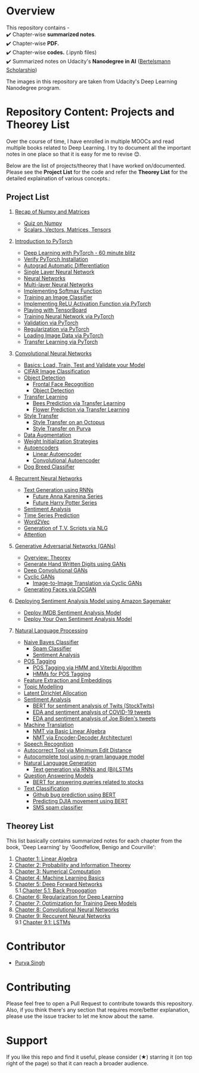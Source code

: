 # Overview

This repository contains -<br>
:heavy_check_mark: Chapter-wise **summarized notes**.<br>
:heavy_check_mark: Chapter-wise **PDF.**<br>
:heavy_check_mark: Chapter-wise **codes.** (.ipynb files)<br>
:heavy_check_mark: Summarized notes on Udacity's **Nanodegree in AI** ([Bertelsmann Scholarship](https://www.udacity.com/bertelsmann-tech-scholarships))<br>

The images in this repository are taken from Udacity's Deep Learning Nanodegree program.

# Repository Content: Projects and Theorey List

Over the course of time, I have enrolled in multiple MOOCs and read multiple books related to Deep Learning. I try to document all the important notes in one place so that it is easy for me to revise 😊. <br>

Below are the list of projects/theorey that I have worked on/documented. Please see the **Project List** for the code and refer the **Theorey List** for the detailed explaination of various concepts.:
## Project List

1. [Recap of Numpy and Matrices](./Chapter-wise%20code/Code%20-%20PyTorch/0.%20Recap%20Numpy%20and%20Matrices)
    * [Quiz on Numpy](./Chapter-wise%20code/Code%20-%20PyTorch/0.%20Recap%20Numpy%20and%20Matrices/NumPy_Quiz.py)
    * [Scalars, Vectors, Matrices, Tensors](./Chapter-wise%20code/Code%20-%20PyTorch/0.%20Recap%20Numpy%20and%20Matrices/Scalars,_Vectors,_Matricies_and_Tensors.ipynb)
    
2. [Introduction to PyTorch](./Chapter-wise%20code/Code%20-%20PyTorch/1.%20Intro%20to%20PyTorch)
    * [Deep Learning with PyTorch - 60 minute blitz](./Chapter-wise%20code/Code%20-%20PyTorch/1.%20Intro%20to%20PyTorch/01.%20Deep_Learning_with_PyTorch_A_60_Minute_Blitz_.ipynb)
    * [Verify PyTorch Installation](./Chapter-wise%20code/Code%20-%20PyTorch/1.%20Intro%20to%20PyTorch/01.verify_pytorch_installation.ipynb)
    * [Autograd Automatic Differentiation](./Chapter-wise%20code/Code%20-%20PyTorch/1.%20Intro%20to%20PyTorch/02.%20Autograd_Automatic_Differentiation.ipynb)
    * [Single Layer Neural Network](./Chapter-wise%20code/Code%20-%20PyTorch/1.%20Intro%20to%20PyTorch/02.single_layer_neural_network.ipynb)
    * [Neural Networks](./Chapter-wise%20code/Code%20-%20PyTorch/1.%20Intro%20to%20PyTorch/03.%20Neural_networks.ipynb)
    * [Multi-layer Neural Networks](./Chapter-wise%20code/Code%20-%20PyTorch/1.%20Intro%20to%20PyTorch/03.mutilayer_neural_network.ipynb)
    * [Implementing Softmax Function](./Chapter-wise%20code/Code%20-%20PyTorch/1.%20Intro%20to%20PyTorch/04.implementing_softmax.ipynb)
    * [Training an Image Classifier](./Chapter-wise%20code/Code%20-%20PyTorch/1.%20Intro%20to%20PyTorch/04_Training_an_image_classifier.ipynb)
    * [Implementing ReLU Activation Function via PyTorch](./Chapter-wise%20code/Code%20-%20PyTorch/1.%20Intro%20to%20PyTorch/05.ReLU_using_pytorch.ipynb)
    * [Playing with TensorBoard](./Chapter-wise%20code/Code%20-%20PyTorch/1.%20Intro%20to%20PyTorch/05_Playing_with_TensorBoard.ipynb)
    * [Training Neural Network via PyTorch](./Chapter-wise%20code/Code%20-%20PyTorch/1.%20Intro%20to%20PyTorch/06.training_neural_network_via_pytorch.ipynb)
    * [Validation via PyTorch](./Chapter-wise%20code/Code%20-%20PyTorch/1.%20Intro%20to%20PyTorch/07.%20Validating_using_pytorch.ipynb)
    * [Regularization via PyTorch](./Chapter-wise%20code/Code%20-%20PyTorch/1.%20Intro%20to%20PyTorch/08.%20Regularization_using_pytorch.ipynb)
    * [Loading Image Data via PyTorch](./Chapter-wise%20code/Code%20-%20PyTorch/1.%20Intro%20to%20PyTorch/09.%20loading_image_data_via_pytorch.ipynb)
    * [Transfer Learning via PyTorch](./Chapter-wise%20code/Code%20-%20PyTorch/1.%20Intro%20to%20PyTorch/10.%20Transfer_learning_via_pytorch.ipynb)
 
3. [Convolutional Neural Networks](./Chapter-wise%20code/Code%20-%20PyTorch/2.%20Convolution%20Neural%20Networks)
    * [Basics: Load, Train, Test and Validate your Model](./Chapter-wise%20code/Code%20-%20PyTorch/2.%20Convolution%20Neural%20Networks/1.%20Basics/Load_train_test_and_validate_your_model.ipynb)
    * [CIFAR Image Classification](./Chapter-wise%20code/Code%20-%20PyTorch/2.%20Convolution%20Neural%20Networks/2.%20Image%20Classification/CIFAR_image_classifier.ipynb)
    * [Object Detection](./Chapter-wise%20code/Code%20-%20PyTorch/2.%20Convolution%20Neural%20Networks/3.%20Object%20Detection)
        * [Frontal Face Recognition](./Chapter-wise%20code/Code%20-%20PyTorch/2.%20Convolution%20Neural%20Networks/3.%20Object%20Detection/frontal_face_recognition.ipynb)
        * [Object Detection](./Chapter-wise%20code/Code%20-%20PyTorch/2.%20Convolution%20Neural%20Networks/3.%20Object%20Detection/Object_Detection.ipynb)
    * [Transfer Learning](./Chapter-wise%20code/Code%20-%20PyTorch/2.%20Convolution%20Neural%20Networks/4.%20Transfer%20Learning)
        * [Bees Prediction via Transfer Learning](./Chapter-wise%20code/Code%20-%20PyTorch/2.%20Convolution%20Neural%20Networks/4.%20Transfer%20Learning/Transfer_Learning_predict_bees.ipynb)
        * [Flower Prediction via Transfer Learning](./Chapter-wise%20code/Code%20-%20PyTorch/2.%20Convolution%20Neural%20Networks/4.%20Transfer%20Learning/Transfer_Learning_predict_flowers.ipynb)
    * [Style Transfer](./Chapter-wise%20code/Code%20-%20PyTorch/2.%20Convolution%20Neural%20Networks/5.%20Style%20Transfer)
        * [Style Transfer on an Octopus](./Chapter-wise%20code/Code%20-%20PyTorch/2.%20Convolution%20Neural%20Networks/5.%20Style%20Transfer/style_transfer_on_octopus.ipynb)
        * [Style Transfer on Purva](./Chapter-wise%20code/Code%20-%20PyTorch/2.%20Convolution%20Neural%20Networks/5.%20Style%20Transfer/style_transfer_on_purva.ipynb)
    * [Data Augmentation](./Chapter-wise%20code/Code%20-%20PyTorch/2.%20Convolution%20Neural%20Networks/6.%20Data%20augmentation)
    * [Weight Initialization Strategies](./Chapter-wise%20code/Code%20-%20PyTorch/2.%20Convolution%20Neural%20Networks/7.%20Weight%20Initialization%20Strategies/Weight_initialization.ipynb)
    * [Autoencoders](./Chapter-wise%20code/Code%20-%20PyTorch/2.%20Convolution%20Neural%20Networks/8.%20Autoencoders)
        * [Linear Autoencoder](./Chapter-wise%20code/Code%20-%20PyTorch/2.%20Convolution%20Neural%20Networks/8.%20Autoencoders/linear_autoencoder.ipynb)
        * [Convolutional Autoencoder](./Chapter-wise%20code/Code%20-%20PyTorch/2.%20Convolution%20Neural%20Networks/8.%20Autoencoders/convolution_autoencoder.ipynb)
    * [Dog Breed Classifier](./Chapter-wise%20code/Code%20-%20PyTorch/2.%20Convolution%20Neural%20Networks/9.%20Dog%20breed%20classifier)
    
 4. [Recurrent Neural Networks](./Chapter-wise%20code/Code%20-%20PyTorch/3.%20Recurrent%20Neural%20Networks)
    * [Text Generation using RNNs](./Chapter-wise%20code/Code%20-%20PyTorch/3.%20Recurrent%20Neural%20Networks/1.%20Text%20generation%20using%20RNNs)
        * [Future Anna Karenina Series](./Chapter-wise%20code/Code%20-%20PyTorch/3.%20Recurrent%20Neural%20Networks/1.%20Text%20generation%20using%20RNNs/future_anna_karenina.ipynb)
        * [Future Harry Potter Series](./Chapter-wise%20code/Code%20-%20PyTorch/3.%20Recurrent%20Neural%20Networks/1.%20Text%20generation%20using%20RNNs/future_harry_potter_series.ipynb)
    * [Sentiment Analysis](./Chapter-wise%20code/Code%20-%20PyTorch/3.%20Recurrent%20Neural%20Networks/2.%20Sentiment%20Analysis/sentiment_analysis.ipynb)
    * [Time Series Prediction](./Chapter-wise%20code/Code%20-%20PyTorch/3.%20Recurrent%20Neural%20Networks/3.%20Time%20Series%20Prediction)
    * [Word2Vec](./Chapter-wise%20code/Code%20-%20PyTorch/3.%20Recurrent%20Neural%20Networks/4.%20Word2Vec)
    * [Generation of T.V. Scripts via NLG](./Chapter-wise%20code/Code%20-%20PyTorch/3.%20Recurrent%20Neural%20Networks/5.%20Generate%20TV%20Scripts)
    * [Attention](./Chapter-wise%20code/Code%20-%20PyTorch/3.%20Recurrent%20Neural%20Networks/6.%20Attention/Readme.md)
 
 5. [Generative Adversarial Networks (GANs)](./Chapter-wise%20code/Code%20-%20PyTorch/4.%20Generative%20Adversarial%20Networks%20(GANs))
    * [Overview: Theorey](./Chapter-wise%20code/Code%20-%20PyTorch/4.%20Generative%20Adversarial%20Networks%20(GANs)/Readme.md)
    * [Generate Hand Written Digits using GANs](./Chapter-wise%20code/Code%20-%20PyTorch/4.%20Generative%20Adversarial%20Networks%20(GANs)/1.%20Generating%20hand-written%20digits%20using%20GANs/Hand_written_digit_generation_via_GANs.ipynb)
    * [Deep Convolutional GANs](./Chapter-wise%20code/Code%20-%20PyTorch/4.%20Generative%20Adversarial%20Networks%20(GANs)/2.%20Deep%20Convolution%20GANs/Deep_Convolution_GANs.ipynb)
    * [Cyclic GANs](./Chapter-wise%20code/Code%20-%20PyTorch/4.%20Generative%20Adversarial%20Networks%20(GANs)/3.%20Cyclic%20GANs/Readme.md)
        * [Image-to-Image Translation via Cyclic GANs](./Chapter-wise%20code/Code%20-%20PyTorch/4.%20Generative%20Adversarial%20Networks%20(GANs)/3.%20Cyclic%20GANs/Image-to-Image%20Translation%20via%20Cyclic%20GANs/Image_to_image_translation_via_Cyclic_GANs.ipynb)
    * [Generating Faces via DCGAN](./Chapter-wise%20code/Code%20-%20PyTorch/4.%20Generative%20Adversarial%20Networks%20(GANs)/4.%20Generate%20Faces%20via%20DCGAN/dlnd_face_generation.ipynb)
    
 6. [Deploying Sentiment Analysis Model using Amazon Sagemaker](./Chapter-wise%20code/Code%20-%20PyTorch/5.%20Deploy%20Models%20to%20PROD%20via%20Amazon%20Sagemaker)
    * [Deploy IMDB Sentiment Analysis Model](./Chapter-wise%20code/Code%20-%20PyTorch/5.%20Deploy%20Models%20to%20PROD%20via%20Amazon%20Sagemaker/1.%20Deploy%20IMDB%20Sentiment%20Analysis%20Model/IMDB%20Sentiment%20Analysis%20-%20XGBoost%20-%20Web%20App.ipynb)
    * [Deploy Your Own Sentiment Analysis Model](./Chapter-wise%20code/Code%20-%20PyTorch/5.%20Deploy%20Models%20to%20PROD%20via%20Amazon%20Sagemaker/2.%20Deploy%20your%20own%20sentiment%20analysis%20model/SageMaker%20Project.ipynb)
    
 7. [Natural Language Processing](./Chapter-wise%20code/Code%20-%20PyTorch/6.%20Natural-Language-Processing)
    * [Naive Bayes Classifier](./Chapter-wise%20code/Code%20-%20PyTorch/6.%20Natural-Language-Processing/1.%20Naive%20Bayes%20Classifier/spam_classifier/Bayesian_Inference.ipynb)
        * [Spam Classifier](./Chapter-wise%20code/Code%20-%20PyTorch/6.%20Natural-Language-Processing/1.%20Naive%20Bayes%20Classifier/spam_classifier/Bayesian_Inference.ipynb)
        * [Sentiment Analysis](./Chapter-wise%20code/Code%20-%20PyTorch/6.%20Natural-Language-Processing/1.%20Naive%20Bayes%20Classifier/sentiment_analysis/Sentiment%20Analysis.ipynb)
    * [POS Tagging](./Chapter-wise%20code/Code%20-%20PyTorch/6.%20Natural-Language-Processing/2.%20Parts%20of%20Speech%20Tagging/Readme.md)
        * [POS Tagging via HMM and Viterbi Algorithm](./Chapter-wise%20code/Code%20-%20PyTorch/6.%20Natural-Language-Processing/2.%20Parts%20of%20Speech%20Tagging/POS%20Tagging%20with%20HMM%20and%20Viterbi.ipynb)
        * [HMMs for POS Tagging](./Chapter-wise%20code/Code%20-%20PyTorch/6.%20Natural-Language-Processing/2.%20Parts%20of%20Speech%20Tagging/HMM%20Tagger.ipynb)
    * [Feature Extraction and Embeddings](./Chapter-wise%20code/Code%20-%20PyTorch/6.%20Natural-Language-Processing/3.%20Feature%20Extraction%20&%20Embeddings/Readme.md)
    * [Topic Modelling](./Chapter-wise%20code/Code%20-%20PyTorch/6.%20Natural-Language-Processing/4.%20Topic%20Modelling/Readme.md)
    * [Latent Dirichlet Allocation](./Chapter-wise%20code/Code%20-%20PyTorch/6.%20Natural-Language-Processing/4.%20Topic%20Modelling/Latent_dirichlet_allocation.ipynb)
    * [Sentiment Analysis](./Chapter-wise%20code/Code%20-%20PyTorch/6.%20Natural-Language-Processing/5.%20Sentiment%20Analysis)
        * [BERT for sentiment analysis of Twits (StockTwits)](./Chapter-wise%20code/Code%20-%20PyTorch/6.%20Natural-Language-Processing/5.%20Sentiment%20Analysis/bert-for-sentiment-analysis-of-stock-twits.ipynb)
        * [EDA and sentiment analysis of COVID-19 tweets](./Chapter-wise%20code/Code%20-%20PyTorch/6.%20Natural-Language-Processing/5.%20Sentiment%20Analysis/covid19-tweets-eda-and-sentiment-analysis.ipynb)
        * [EDA and sentiment analysis of Joe Biden's tweets](./Chapter-wise%20code/Code%20-%20PyTorch/6.%20Natural-Language-Processing/5.%20Sentiment%20Analysis/eda-and-sentiment-analysis-of-joe-biden-tweets.ipynb)
    * [Machine Translation](./Chapter-wise%20code/Code%20-%20PyTorch/6.%20Natural-Language-Processing/6.%20Machine%20Translation/Readme.md)
        * [NMT via Basic Linear Algebra](./Chapter-wise%20code/Code%20-%20PyTorch/6.%20Natural-Language-Processing/6.%20Machine%20Translation/NMT-Basic/Readme.md)
        * [NMT via Encoder-Decoder Architecture)](./Chapter-wise%20code/Code%20-%20PyTorch/6.%20Natural-Language-Processing/6.%20Machine%20Translation/NMT-Advanced%20(Tensorflow%20Implementation)/machine_translation.ipynb)
    * [Speech Recognition](./Chapter-wise%20code/Code%20-%20PyTorch/6.%20Natural-Language-Processing/7.%20Speech%20Recognition/vui_notebook.ipynb)
    * [Autocorrect Tool via Minimum Edit Distance](./Chapter-wise%20code/Code%20-%20PyTorch/6.%20Natural-Language-Processing/11.%20Autocorrect%20Tool/Auto_correct_tool.ipynb)
    * [Autocomplete tool using n-gram language model](./Chapter-wise%20code/Code%20-%20PyTorch/6.%20Natural-Language-Processing/12.%20Autocomplete%20Tool/Auto%20complete%20tool.ipynb)
    * [Natural Language Generation](./Chapter-wise%20code/Code%20-%20PyTorch/6.%20Natural-Language-Processing/8.%20Natural%20Language%20Generation)
        * [Text generation via RNNs and (Bi)LSTMs](./Chapter-wise%20code/Code%20-%20PyTorch/6.%20Natural-Language-Processing/8.%20Natural%20Language%20Generation/text-generation-via-rnn-and-lstms-pytorch.ipynb)
    * [Question Answering Models](./Chapter-wise%20code/Code%20-%20PyTorch/6.%20Natural-Language-Processing/9.%20Question%20Answering)
        * [BERT for answering queries related to stocks](./Chapter-wise%20code/Code%20-%20PyTorch/6.%20Natural-Language-Processing/9.%20Question%20Answering/bert-for-answering-queries-related-to-stocks.ipynb)
    * [Text Classification](./Chapter-wise%20code/Code%20-%20PyTorch/6.%20Natural-Language-Processing/10.%20Text%20Classification/)
        * [Github bug prediction using BERT](./Chapter-wise%20code/Code%20-%20PyTorch/6.%20Natural-Language-Processing/10.%20Text%20Classification/github-bug-prediction-via-bert.ipynb)
        * [Predicting DJIA movement using BERT](./Chapter-wise%20code/Code%20-%20PyTorch/6.%20Natural-Language-Processing/10.%20Text%20Classification/predicting-DJIA-movement-with-BERT.ipynb)
        * [SMS spam classifier](./Chapter-wise%20code/Code%20-%20PyTorch/6.%20Natural-Language-Processing/10.%20Text%20Classification/sms-spam-classifier.ipynb) 
        
## Theorey List
This list basically contains summarized notes for each chapter from the book, 'Deep Learning' by 'Goodfellow, Benigo and Courville':

1. [Chapter 1: Linear Algebra](./Chapter-wise%20notes/Ch_1_Linear_algebra/Readme.md)
2. [Chapter 2: Probability and Information Theorey](./Chapter-wise%20notes/Ch_2_Probability_and_Information_Theorey/Readme.md)
3. [Chapter 3: Numerical Computation](./Chapter-wise%20notes/Ch_3_Numerical_Computation/ReadMe.md)
4. [Chapter 4: Machine Learning Basics](./Chapter-wise%20notes/Ch_4_Machine_Learning_Basics/ReadMe.md)
5. [Chapter 5: Deep Forward Networks](./Chapter-wise%20notes/Ch_5_Deep_Forward_Networks/ReadMe.md)<br>
    5.1.[Chapter 5.1: Back Propogation](./Chapter-wise%20notes/Ch_5_Deep_Forward_Networks/Ch_5.1_Back_Propagation/Readme.md)
6. [Chapter 6: Regularization for Deep Learning](./Chapter-wise%20notes/Ch_6_Regularization_for_Deep_Learning/Readme.md)
7. [Chapter 7: Optimization for Training Deep Models](./Chapter-wise%20notes/Ch_7_Optimization_for_training_deep_models/Readme.md)
8. [Chapter 8: Convolutional Neural Networks](./Chapter-wise%20notes/Ch_8_Convolutional_Neural_Networks/Readme.md)
9. [Chapter 9: Reccurent Neural Networks](./Chapter-wise%20notes/Ch_9_Recurrent_Neural_Networks/Readme.md)<br>
    9.1 [Chapter 9.1: LSTMs](./Chapter-wise%20notes/Ch_9_Recurrent_Neural_Networks/LSTM.md)

# Contributor
- [Purva Singh](https://purvasingh96.github.io)

# Contributing

Please feel free to open a Pull Request to contribute towards this repository. Also, if you think there's any section that requires more/better explanation, please use the issue tracker to let me know about the same.

# Support 

If you like this repo and find it useful, please consider (★) starring it (on top right of the page) so that it can reach a broader audience.
